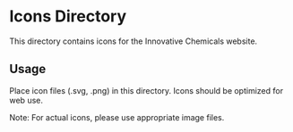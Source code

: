 # Icons Directory

This directory contains icons for the Innovative Chemicals website.

## Usage

Place icon files (.svg, .png) in this directory. Icons should be optimized for web use.

Note: For actual icons, please use appropriate image files.
